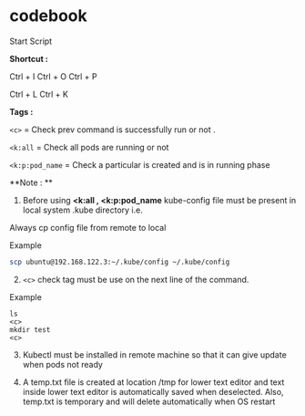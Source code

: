 # codebook



Start Script 

**Shortcut :**

Ctrl + I
Ctrl + O
Ctrl + P

Ctrl + L
Ctrl + K



**Tags :**

```<c>``` = Check prev command is successfully run or not . 

```<k:all``` = Check all pods are running or not  

```<k:p:pod_name``` = Check a particular is created and is in running phase 


**Note : **

1. Before using **<k:all , <k:p:pod_name** kube-config file must be present in local system .kube directory i.e. 
  
Always cp config file from remote to local 
  
Example
```bash
scp ubuntu@192.168.122.3:~/.kube/config ~/.kube/config
```

2. ```<c>``` check tag must be use on the next line of the command.

Example

```
ls
<c>
mkdir test
<c>
```

3. Kubectl must be installed in remote machine so that it can give update when pods not ready 


4. A temp.txt file is created at location /tmp for lower text editor and text inside lower text editor is automatically saved when deselected.
   Also, temp.txt is temporary and will delete automatically when OS restart 

